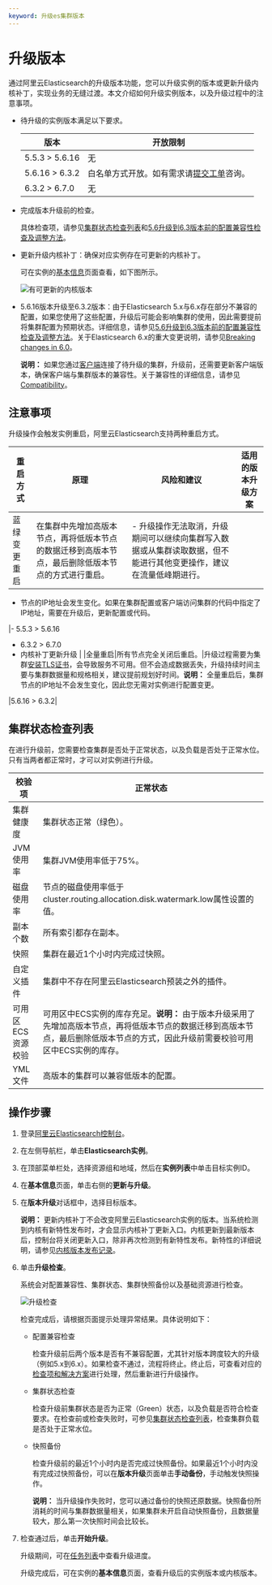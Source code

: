 ```yaml
---
keyword: 升级es集群版本
---
```


# 升级版本

通过阿里云Elasticsearch的升级版本功能，您可以升级实例的版本或更新升级内核补丁，实现业务的无缝过渡。本文介绍如何升级实例版本，以及升级过程中的注意事项。

-   待升级的实例版本满足以下要求。

    |版本|开放限制|
    |--|----|
    |5.5.3 \> 5.6.16|无|
    |5.6.16 \> 6.3.2|白名单方式开放。如有需求请[提交工单](https://workorder-intl.console.aliyun.com/console.htm)咨询。|
    |6.3.2 \> 6.7.0|无|

-   完成版本升级前的检查。

    具体检查项，请参见[集群状态检查列表](#section_qb4_8ob_p09)和[5.6升级到6.3版本前的配置兼容性检查及调整方法](/intl.zh-CN/Elasticsearch/版本升级/5.6升级到6.3版本前的配置兼容性检查及调整方法.md)。

-   更新升级内核补丁：确保对应实例存在可更新的内核补丁。

    可在实例的[基本信息](/intl.zh-CN/Elasticsearch/管理实例/查看实例的基本信息.md)页面查看，如下图所示。

    ![有可更新的内核版本](https://static-aliyun-doc.oss-accelerate.aliyuncs.com/assets/img/zh-CN/8646359951/p94038.png)

-   5.6.16版本升级至6.3.2版本：由于Elasticsearch 5.x与6.x存在部分不兼容的配置，如果您使用了这些配置，升级后可能会影响集群的使用，因此需要提前将集群配置为预期状态。详细信息，请参见[5.6升级到6.3版本前的配置兼容性检查及调整方法](/intl.zh-CN/Elasticsearch/版本升级/5.6升级到6.3版本前的配置兼容性检查及调整方法.md)。关于Elasticsearch 6.x的重大变更说明，请参见[Breaking changes in 6.0](https://www.elastic.co/guide/en/elasticsearch/reference/6.4/breaking-changes-6.0.html)。

    **说明：** 如果您通过[客户端](/intl.zh-CN/开发指南/通过客户端访问阿里云Elasticsearch.md)连接了待升级的集群，升级前，还需要更新客户端版本，确保客户端与集群版本的兼容性。关于兼容性的详细信息，请参见[Compatibility](https://www.elastic.co/guide/en/elasticsearch/client/java-rest/current/java-rest-high-compatibility.html)。


## 注意事项

升级操作会触发实例重启，阿里云Elasticsearch支持两种重启方式。

|重启方式|原理|风险和建议|适用的版本升级方案|
|----|--|-----|---------|
|蓝绿变更重启|在集群中先增加高版本节点，再将低版本节点的数据迁移到高版本节点，最后删除低版本节点的方式进行重启。|-   升级操作无法取消，升级期间可以继续向集群写入数据或从集群读取数据，但不能进行其他变更操作，建议在流量低峰期进行。
-   节点的IP地址会发生变化。如果在集群配置或客户端访问集群的代码中指定了IP地址，需要在升级后，更新配置或代码。

|-   5.5.3 \> 5.6.16
-   6.3.2 \> 6.7.0
-   内核补丁更新升级 |
|全量重启|所有节点完全关闭后重启。|升级过程需要为集群[安装TLS证书](https://www.elastic.co/guide/en/elasticsearch/reference/current/ssl-tls.html)，会导致服务不可用。但不会造成数据丢失，升级持续时间主要与集群数据量和规格相关，建议提前规划好时间。**说明：** 全量重启后，集群节点的IP地址不会发生变化，因此您无需对实例进行配置变更。

|5.6.16 \> 6.3.2|

## 集群状态检查列表

在进行升级前，您需要检查集群是否处于正常状态，以及负载是否处于正常水位。只有当两者都正常时，才可以对实例进行升级。

|校验项|正常状态|
|---|----|
|集群健康度|集群状态正常（绿色）。|
|JVM使用率|集群JVM使用率低于75%。|
|磁盘使用率|节点的磁盘使用率低于cluster.routing.allocation.disk.watermark.low属性设置的值。|
|副本个数|所有索引都存在副本。|
|快照|集群在最近1个小时内完成过快照。|
|自定义插件|集群中不存在阿里云Elasticsearch预装之外的插件。|
|可用区ECS资源校验|可用区中ECS实例的库存充足。**说明：** 由于版本升级采用了先增加高版本节点，再将低版本节点的数据迁移到高版本节点，最后删除低版本节点的方式，因此升级前需要校验可用区中ECS实例的库存。 |
|YML文件|高版本的集群可以兼容低版本的配置。|

## 操作步骤

1.  登录[阿里云Elasticsearch控制台](https://elasticsearch.console.aliyun.com/#/home)。

2.  在左侧导航栏，单击**Elasticsearch实例**。

3.  在顶部菜单栏处，选择资源组和地域，然后在**实例列表**中单击目标实例ID。

4.  在**基本信息**页面，单击右侧的**更新与升级**。

5.  在**版本升级**对话框中，选择目标版本。

    **说明：** 更新内核补丁不会改变阿里云Elasticsearch实例的版本。当系统检测到内核有新特性发布时，才会显示内核补丁更新入口。内核更新到最新版本后，控制台将关闭更新入口，除非再次检测到有新特性发布。新特性的详细说明，请参见[内核版本发布记录](/intl.zh-CN/AliES内核/内核版本发布记录.md)。

6.  单击**升级检查**。

    系统会对配置兼容性、集群状态、集群快照备份以及基础资源进行检查。

    ![升级检查](https://static-aliyun-doc.oss-accelerate.aliyuncs.com/assets/img/zh-CN/7646359951/p77587.png)

    检查完成后，请根据页面提示处理异常结果。具体说明如下：

    -   配置兼容检查

        检查升级前后两个版本是否有不兼容配置，尤其针对版本跨度较大的升级（例如5.x到6.x）。如果检查不通过，流程将终止。终止后，可查看对应的[检查项和解决方案](/intl.zh-CN/Elasticsearch/版本升级/5.6升级到6.3版本前的配置兼容性检查及调整方法.md)进行处理，然后重新进行升级操作。

    -   集群状态检查

        检查升级前集群状态是否为正常（Green）状态，以及负载是否符合检查要求。在检查前或检查失败时，可参见[集群状态检查列表](#section_qb4_8ob_p09)，检查集群负载是否处于正常水位。

    -   快照备份

        检查升级前的最近1个小时内是否完成过快照备份。如果最近1个小时内没有完成过快照备份，可以在**版本升级**页面单击**手动备份**，手动触发快照操作。

        **说明：** 当升级操作失败时，您可以通过备份的快照还原数据。快照备份所消耗的时间与集群数据量相关，如果集群未开启自动快照备份，且数据量较大，那么第一次快照时间会比较长。

7.  检查通过后，单击**开始升级**。

    升级期间，可在[任务列表](/intl.zh-CN/Elasticsearch/管理实例/查看实例任务进度详情.md)中查看升级进度。

    升级完成后，可在实例的**基本信息**页面，查看升级后的实例版本或内核版本。



